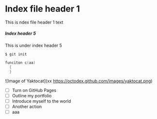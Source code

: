 # Index file header 1
This is ndex file header 1 text

##### Index header 5
This is under index header 5


```
$ git init
```

``` C
funciton c(aa)
  {
  }
```

![Image of Yaktocat](xx https://octodex.github.com/images/yaktocat.png)

- [ ] Turn on GitHub Pages
- [ ] Outline my portfolio
- [ ] Introduce myself to the world
- [ ] Another action
- [ ] aaa
